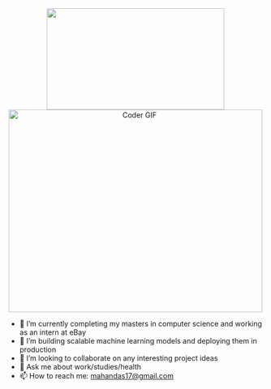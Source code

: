 <div align="center">
<img src="https://rishavanand.github.io/static/images/greetings.gif" align="center" width="350" height="200"/>

<img src="https://media.giphy.com/media/SWoSkN6DxTszqIKEqv/giphy.gif"  alt="Coder GIF" width="500" height="400"/>

</div>  

* 🔭 I’m currently completing my masters in computer science and working as an intern at eBay
* 🌱 I’m building scalable machine learning models and deploying them in production
* 👯 I’m looking to collaborate on any interesting project ideas
* 💬 Ask me about work/studies/health
* 📫 How to reach me: mahandas17@gmail.com



<!--
**mahandas/mahandas** is a ✨ _special_ ✨ repository because its `README.md` (this file) appears on your GitHub profile.

Here are some ideas to get you started:

- 🔭 I’m currently working on ...
- 🌱 I’m currently learning ...
- 👯 I’m looking to collaborate on ...
- 🤔 I’m looking for help with ...
- 💬 Ask me about ...
- 📫 How to reach me: ...
- 😄 Pronouns: ...
- ⚡ Fun fact: ...
-->
